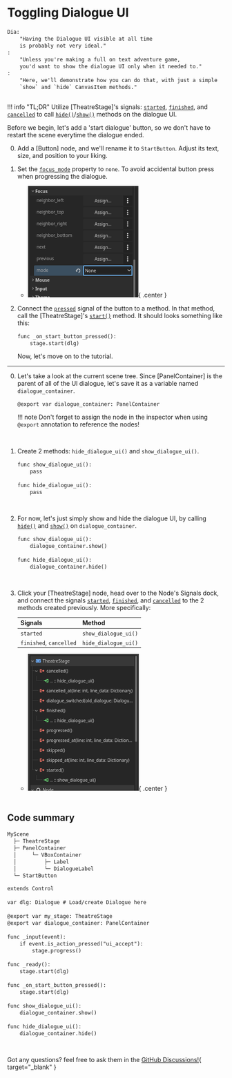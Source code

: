 # Toggling Dialogue UI

```
Dia:
    "Having the Dialogue UI visible at all time
    is probably not very ideal."
:
    "Unless you're making a full on text adventure game,
    you'd want to show the dialogue UI only when it needed to."
:
    "Here, we'll demonstrate how you can do that, with just a simple
    `show` and `hide` CanvasItem methods."


```

!!! info "TL;DR"
    Utilize [TheatreStage]'s signals: [`started`](/class/theatrestage/references/#started), [`finished`](/class/theatrestage/references/#finished), and [`cancelled`](/class/theatrestage/references/#cancelled) to call [`hide()`](https://docs.godotengine.org/en/4.4/classes/class_canvasitem.html#class-canvasitem-method-hide)/[`show()`](https://docs.godotengine.org/en/4.4/classes/class_canvasitem.html#class-canvasitem-method-show) methods on the dialogue UI.

Before we begin, let's add a 'start dialogue' button, so we don't have to restart the scene everytime the dialogue ended.

0. Add a [Button] node, and we'll rename it to `StartButton`. Adjust its text, size, and position to your liking.

0. Set the [`focus_mode`](https://docs.godotengine.org/en/4.4/classes/class_control.html#class-control-property-focus-mode) property to `none`. To avoid accidental button press when progressing the dialogue.

    <div class="grid cards" markdown>

    - ![Button's focus_mode set to none](button_focus_mode.png){ .center }

    </div>

0. Connect the [`pressed`](https://docs.godotengine.org/en/4.4/classes/class_basebutton.html#class-basebutton-signal-pressed) signal of the button to a method. In that method, call the [TheatreStage]'s [`start()`](/class/theatrestage/references/#start) method. It should looks something like this:

    ```gdscript
    func _on_start_button_pressed():
        stage.start(dlg)
    ```

    Now, let's move on to the tutorial.

<hr>

0. Let's take a look at the current scene tree. Since [PanelContainer] is the parent of all of the UI dialogue, let's save it as a variable named `dialogue_container`.

    ```gdscript
    @export var dialogue_container: PanelContainer
    ```

    !!! note
        Don't forget to assign the node in the inspector when using `@export` annotation to reference the nodes!

    <br>

0. Create 2 methods: `hide_dialogue_ui()` and `show_dialogue_ui()`.

    ```gdscript
    func show_dialogue_ui():
        pass

    func hide_dialogue_ui():
        pass
    ```

    <br>

0. For now, let's just simply show and hide the dialogue UI, by calling [`hide()`](https://docs.godotengine.org/en/4.4/classes/class_canvasitem.html#class-canvasitem-method-hide) and [`show()`](https://docs.godotengine.org/en/4.4/classes/class_canvasitem.html#class-canvasitem-method-show) on `dialogue_container`.

    ```gdscript hl_lines="2 5"
    func show_dialogue_ui():
        dialogue_container.show()

    func hide_dialogue_ui():
        dialogue_container.hide()
    ```

    <br>

0. Click your [TheatreStage] node, head over to the Node's Signals dock, and connect the signals [`started`](/class/theatrestage/references/#started), [`finished`](/class/theatrestage/references/#finished), and [`cancelled`](/class/theatrestage/references/#cancelled) to the 2 methods created previously. More specifically:

    <style>.md-typeset__scrollwrap{ text-align: center; }</style>

    | Signals                    | Method               |
    |----------------------------|----------------------|
    | `started`                  | `show_dialogue_ui()` |
    | `finished`, `cancelled`    | `hide_dialogue_ui()` |

    <div class="grid cards" markdown>

    - ![TheatreStage signals: started, progressed, cancelled, connected to the script.](signals_correctly_connected.png){ .center }

    </div>

    <br>

## Code summary

``` hl_lines="7"
MyScene
  ├─ TheatreStage
  ├─ PanelContainer
  │     └─ VBoxContainer
  │         ├─ Label
  │         └─ DialogueLabel
  └─ StartButton
```

```gdscript hl_lines="6 15 16 18 19 21 22"
extends Control

var dlg: Dialogue # Load/create Dialogue here

@export var my_stage: TheatreStage
@export var dialogue_container: PanelContainer

func _input(event):
    if event.is_action_pressed("ui_accept"):
        stage.progress()

func _ready():
    stage.start(dlg)

func _on_start_button_pressed():
    stage.start(dlg)

func show_dialogue_ui():
    dialogue_container.show()

func hide_dialogue_ui():
    dialogue_container.hide()

```

<br>

Got any questions? feel free to ask them in the [GitHub Discussions!](https://github.com/nndda/Theatre/discussions/new?category=help){ target="_blank" }